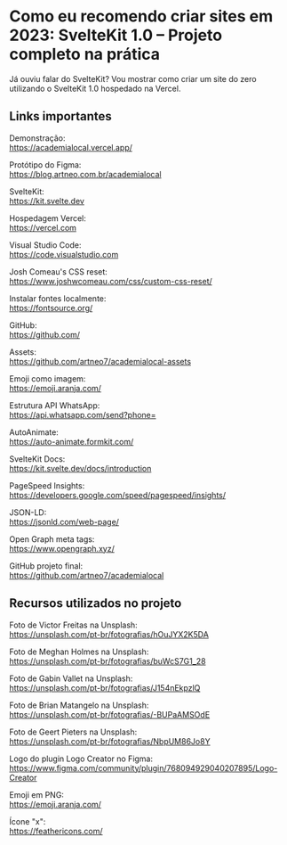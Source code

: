 
# Como eu recomendo criar sites em 2023: SvelteKit 1.0 – Projeto completo na prática
Já ouviu falar do SvelteKit? Vou mostrar como criar um site do zero utilizando o SvelteKit 1.0 hospedado na Vercel.

## Links importantes  
Demonstração:  
https://academialocal.vercel.app/  

Protótipo do Figma:  
https://blog.artneo.com.br/academialocal  

SvelteKit:  
https://kit.svelte.dev  

Hospedagem Vercel:  
https://vercel.com  

Visual Studio Code:  
https://code.visualstudio.com  

Josh Comeau's CSS reset:  
https://www.joshwcomeau.com/css/custom-css-reset/  

Instalar fontes localmente:  
https://fontsource.org/  

GitHub:  
https://github.com/  

Assets:  
https://github.com/artneo7/academialocal-assets  

Emoji como imagem:  
https://emoji.aranja.com/  

Estrutura API WhatsApp:  
https://api.whatsapp.com/send?phone=  

AutoAnimate:  
https://auto-animate.formkit.com/  

SvelteKit Docs:  
https://kit.svelte.dev/docs/introduction  

PageSpeed Insights:  
https://developers.google.com/speed/pagespeed/insights/  

JSON-LD:  
https://jsonld.com/web-page/  

Open Graph meta tags:  
https://www.opengraph.xyz/  

GitHub projeto final:  
https://github.com/artneo7/academialocal

## Recursos utilizados no projeto 
Foto de Victor Freitas na Unsplash:  
https://unsplash.com/pt-br/fotografias/hOuJYX2K5DA

Foto de Meghan Holmes na Unsplash:  
https://unsplash.com/pt-br/fotografias/buWcS7G1_28

Foto de Gabin Vallet na Unsplash:  
https://unsplash.com/pt-br/fotografias/J154nEkpzlQ

Foto de Brian Matangelo na Unsplash:  
https://unsplash.com/pt-br/fotografias/-BUPaAMSOdE

Foto de Geert Pieters na Unsplash:  
https://unsplash.com/pt-br/fotografias/NbpUM86Jo8Y

Logo do plugin Logo Creator no Figma:  
https://www.figma.com/community/plugin/768094929040207895/Logo-Creator

Emoji em PNG:  
https://emoji.aranja.com/

Ícone "x":  
https://feathericons.com/